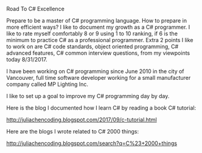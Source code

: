 Road To C# Excellence 


Prepare to be a master of C# programming language. How to prepare in more efficient ways? 
I like to document my growth as a C# programmer. I like to rate myself comfortably 8 or 9 using 1 to 10 ranking, 
if 6 is the minimum to practice C# as a professional programmer. Extra 2 points I like to work on are C# code standards, 
object oriented programming, C# advanced features, C# common interview questions, from my viewpoints today 8/31/2017. 

I have been working on C# programming since June 2010 in the city of Vancouver, full time software developer working for
a small manufacturer company called MP Lighting Inc. 

I like to set up a goal to improve my C# programming day by day. 

Here is the blog I documented how I learn C# by reading a book C# tutorial:

http://juliachencoding.blogspot.com/2017/09/c-tutorial.html

Here are the blogs I wrote related to C# 2000 things:

http://juliachencoding.blogspot.com/search?q=C%23+2000+things
